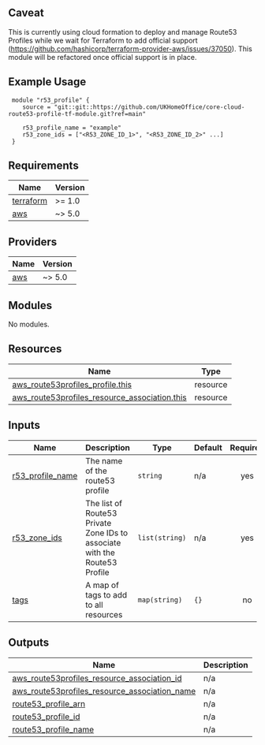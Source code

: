 ## Caveat
This is currently using cloud formation to deploy and manage Route53 Profiles while we wait for Terraform to add official support (https://github.com/hashicorp/terraform-provider-aws/issues/37050). This module will be refactored once official support is in place.

## Example Usage
```
 module "r53_profile" {
    source = "git::git::https://github.com/UKHomeOffice/core-cloud-route53-profile-tf-module.git?ref=main"

    r53_profile_name = "example"
    r53_zone_ids = ["<R53_ZONE_ID_1>", "<R53_ZONE_ID_2>" ...]     
 }
```

<!-- BEGIN_TF_DOCS -->
## Requirements

| Name | Version |
|------|---------|
| <a name="requirement_terraform"></a> [terraform](#requirement\_terraform) | >= 1.0 |
| <a name="requirement_aws"></a> [aws](#requirement\_aws) | ~> 5.0 |

## Providers

| Name | Version |
|------|---------|
| <a name="provider_aws"></a> [aws](#provider\_aws) | ~> 5.0 |

## Modules

No modules.

## Resources

| Name | Type |
|------|------|
| [aws_route53profiles_profile.this](https://registry.terraform.io/providers/hashicorp/aws/latest/docs/resources/route53profiles_profile) | resource |
| [aws_route53profiles_resource_association.this](https://registry.terraform.io/providers/hashicorp/aws/latest/docs/resources/route53profiles_resource_association) | resource |

## Inputs

| Name | Description | Type | Default | Required |
|------|-------------|------|---------|:--------:|
| <a name="input_r53_profile_name"></a> [r53\_profile\_name](#input\_r53\_profile\_name) | The name of the route53 profile | `string` | n/a | yes |
| <a name="input_r53_zone_ids"></a> [r53\_zone\_ids](#input\_r53\_zone\_ids) | The list of Route53 Private Zone IDs to associate with the Route53 Profile | `list(string)` | n/a | yes |
| <a name="input_tags"></a> [tags](#input\_tags) | A map of tags to add to all resources | `map(string)` | `{}` | no |

## Outputs

| Name | Description |
|------|-------------|
| <a name="output_aws_route53profiles_resource_association_id"></a> [aws\_route53profiles\_resource\_association\_id](#output\_aws\_route53profiles\_resource\_association\_id) | n/a |
| <a name="output_aws_route53profiles_resource_association_name"></a> [aws\_route53profiles\_resource\_association\_name](#output\_aws\_route53profiles\_resource\_association\_name) | n/a |
| <a name="output_route53_profile_arn"></a> [route53\_profile\_arn](#output\_route53\_profile\_arn) | n/a |
| <a name="output_route53_profile_id"></a> [route53\_profile\_id](#output\_route53\_profile\_id) | n/a |
| <a name="output_route53_profile_name"></a> [route53\_profile\_name](#output\_route53\_profile\_name) | n/a |
<!-- END_TF_DOCS -->
